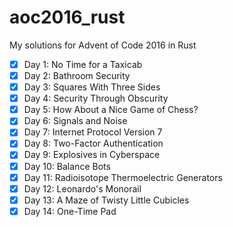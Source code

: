 # aoc2016_rust

My solutions for Advent of Code 2016 in Rust

- [x] Day 1: No Time for a Taxicab
- [x] Day 2: Bathroom Security
- [x] Day 3: Squares With Three Sides
- [x] Day 4: Security Through Obscurity
- [x] Day 5: How About a Nice Game of Chess?
- [x] Day 6: Signals and Noise
- [x] Day 7: Internet Protocol Version 7
- [x] Day 8: Two-Factor Authentication
- [x] Day 9: Explosives in Cyberspace
- [x] Day 10: Balance Bots
- [x] Day 11: Radioisotope Thermoelectric Generators
- [x] Day 12: Leonardo's Monorail
- [x] Day 13: A Maze of Twisty Little Cubicles
- [x] Day 14: One-Time Pad
